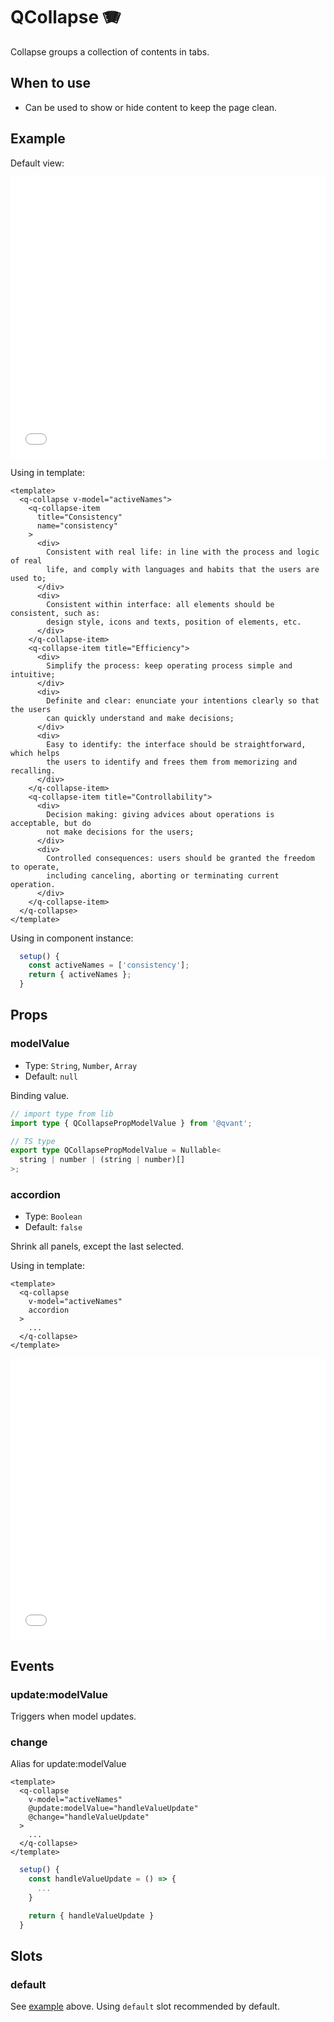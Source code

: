 # QCollapse 🪗

Collapse groups a collection of contents in tabs.

## When to use

- Can be used to show or hide content to keep the page clean.

## Example

Default view:

<iframe height="450" style="width: 100%;" scrolling="no" frameborder="no" src="/QCollapse/main.html"></iframe>

Using in template:

```vue
<template>
  <q-collapse v-model="activeNames">
    <q-collapse-item
      title="Consistency"
      name="consistency"
    >
      <div>
        Consistent with real life: in line with the process and logic of real
        life, and comply with languages and habits that the users are used to;
      </div>
      <div>
        Consistent within interface: all elements should be consistent, such as:
        design style, icons and texts, position of elements, etc.
      </div>
    </q-collapse-item>
    <q-collapse-item title="Efficiency">
      <div>
        Simplify the process: keep operating process simple and intuitive;
      </div>
      <div>
        Definite and clear: enunciate your intentions clearly so that the users
        can quickly understand and make decisions;
      </div>
      <div>
        Easy to identify: the interface should be straightforward, which helps
        the users to identify and frees them from memorizing and recalling.
      </div>
    </q-collapse-item>
    <q-collapse-item title="Controllability">
      <div>
        Decision making: giving advices about operations is acceptable, but do
        not make decisions for the users;
      </div>
      <div>
        Controlled consequences: users should be granted the freedom to operate,
        including canceling, aborting or terminating current operation.
      </div>
    </q-collapse-item>
  </q-collapse>
</template>
```

Using in component instance:

```js
  setup() {
    const activeNames = ['consistency'];
    return { activeNames };
  }
```

## Props

### modelValue

- Type: `String`, `Number`, `Array`
- Default: `null`

Binding value.

```ts
// import type from lib
import type { QCollapsePropModelValue } from '@qvant';

// TS type
export type QCollapsePropModelValue = Nullable<
  string | number | (string | number)[]
>;
```

### accordion

- Type: `Boolean`
- Default: `false`

Shrink all panels, except the last selected.

Using in template:

```vue
<template>
  <q-collapse
    v-model="activeNames"
    accordion
  >
    ...
  </q-collapse>
</template>
```

<iframe height="450" style="width: 100%;" scrolling="no" frameborder="no" src="/QCollapse/accordion.html"></iframe>

## Events

### update:modelValue

Triggers when model updates.

### change

Alias for update:modelValue

```vue
<template>
  <q-collapse
    v-model="activeNames"
    @update:modelValue="handleValueUpdate"
    @change="handleValueUpdate"
  >
    ...
  </q-collapse>
</template>
```

```js
  setup() {
    const handleValueUpdate = () => {
      ...
    }

    return { handleValueUpdate }
  }
```

## Slots

### default

See [example](./QCollapse/#example) above. Using `default` slot recommended by default.
